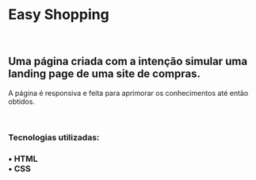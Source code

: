 <h1> Easy Shopping </h1>
<br>
<h2> Uma página criada com a intenção simular uma landing page de uma site de compras. </h2>
<p> A página é responsiva e feita para aprimorar os conhecimentos até então obtidos. </p>
<br>
<h3> Tecnologias utilizadas: <h3/>
• HTML
<br>
• CSS
